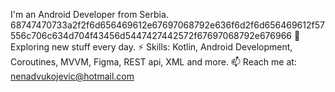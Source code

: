 I'm an Android Developer from Serbia.
68747470733a2f2f6d656469612e67697068792e636f6d2f6d656469612f57556c706c634d704f43456d5447427442572f67697068792e676966
🌱 Exploring new stuff every day.
⚡ Skills: Kotlin, Android Development, Coroutines, MVVM, Figma, REST api, XML and more.
📫 Reach me at: nenadvukojevic@hotmail.com

<!---
kumulonimbus91/kumulonimbus91 is a ✨ special ✨ repository because its `README.md` (this file) appears on your GitHub profile.
You can click the Preview link to take a look at your changes.
--->
